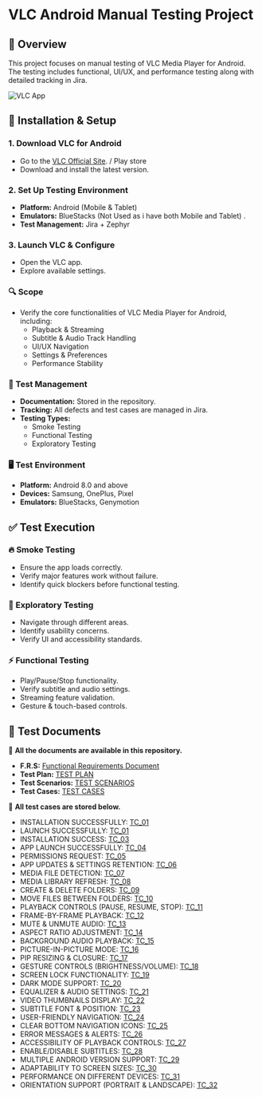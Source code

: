 # VLC Android Manual Testing Project

## 📌 Overview
This project focuses on manual testing of VLC Media Player for Android. The testing includes functional, UI/UX, and performance testing along with detailed tracking in Jira.

![VLC App](https://assets.content.technologyadvice.com/636355581707939907_e8f5df5bc8.webp)

## 🔧 Installation & Setup

### 1. Download VLC for Android
- Go to the [VLC Official Site](https://www.videolan.org/vlc/download-android.html). / Play store 
- Download and install the latest version.

### 2. Set Up Testing Environment
- **Platform:** Android (Mobile & Tablet)
- **Emulators:** BlueStacks (Not Used as i have both Mobile and Tablet) .
- **Test Management:** Jira + Zephyr

### 3. Launch VLC & Configure
- Open the VLC app.
- Explore available settings.

### 🔍 Scope
- Verify the core functionalities of VLC Media Player for Android, including:
  - Playback & Streaming
  - Subtitle & Audio Track Handling
  - UI/UX Navigation
  - Settings & Preferences
  - Performance Stability

### 📌 Test Management
- **Documentation:** Stored in the repository.
- **Tracking:** All defects and test cases are managed in Jira.
- **Testing Types:**
  - Smoke Testing
  - Functional Testing
  - Exploratory Testing

### 🖥 Test Environment
- **Platform:** Android 8.0 and above
- **Devices:** Samsung, OnePlus, Pixel
- **Emulators:** BlueStacks, Genymotion

## ✅ Test Execution

### 🔥 Smoke Testing
- Ensure the app loads correctly.
- Verify major features work without failure.
- Identify quick blockers before functional testing.

### 🧪 Exploratory Testing
- Navigate through different areas.
- Identify usability concerns.
- Verify UI and accessibility standards.

### ⚡ Functional Testing
- Play/Pause/Stop functionality.
- Verify subtitle and audio settings.
- Streaming feature validation.
- Gesture & touch-based controls.

## 📂 Test Documents
📌 **All the documents are available in this repository.**
- **F.R.S:** [Functional Requirements Document](Docs/FRS/Functional%20Requirements%20Specification.md)
- **Test Plan:** [TEST PLAN](Docs/TestPlan/Test%20Plan.md)
- **Test Scenarios:** [TEST SCENARIOS](Docs/TestScenario/VLC%20Test%20Scenarios.md)
- **Test Cases:** [TEST CASES](Docs/TestCases)

📌 **All test cases are stored below.**
- INSTALLATION SUCCESSFULLY: [TC_01](Docs/TestCases/TC_01.md)
- LAUNCH SUCCESSFULLY: [TC_01](Docs/TestCases/TC_02.md)
-  INSTALLATION SUCCESS: [TC_03](Docs/TestCases/TC_03.md)
- APP LAUNCH SUCCESSFULLY: [TC_04](Docs/TestCases/TC_04.md)
- PERMISSIONS REQUEST: [TC_05](Docs/TestCases/TC_05.md)
- APP UPDATES & SETTINGS RETENTION: [TC_06](Docs/TestCases/TC_06.md)
- MEDIA FILE DETECTION: [TC_07](Docs/TestCases/TC_07.md)
- MEDIA LIBRARY REFRESH: [TC_08](Docs/TestCases/TC_08.md)
- CREATE & DELETE FOLDERS: [TC_09](Docs/TestCases/TC_09.md)
- MOVE FILES BETWEEN FOLDERS: [TC_10](Docs/TestCases/TC_10.md)
- PLAYBACK CONTROLS (PAUSE, RESUME, STOP): [TC_11](Docs/TestCases/TC_11.md)
- FRAME-BY-FRAME PLAYBACK: [TC_12](Docs/TestCases/TC_12.md)
- MUTE & UNMUTE AUDIO: [TC_13](Docs/TestCases/TC_13.md)
- ASPECT RATIO ADJUSTMENT: [TC_14](Docs/TestCases/TC_14.md)
- BACKGROUND AUDIO PLAYBACK: [TC_15](Docs/TestCases/TC_15.md)
- PICTURE-IN-PICTURE MODE: [TC_16](Docs/TestCases/TC_16.md)
- PIP RESIZING & CLOSURE: [TC_17](Docs/TestCases/TC_17.md)
- GESTURE CONTROLS (BRIGHTNESS/VOLUME): [TC_18](Docs/TestCases/TC_18.md)
- SCREEN LOCK FUNCTIONALITY: [TC_19](Docs/TestCases/TC_19.md)
- DARK MODE SUPPORT: [TC_20](Docs/TestCases/TC_20.md)
- EQUALIZER & AUDIO SETTINGS: [TC_21](Docs/TestCases/TC_21.md)
- VIDEO THUMBNAILS DISPLAY: [TC_22](Docs/TestCases/TC_22.md)
- SUBTITLE FONT & POSITION: [TC_23](Docs/TestCases/TC_23.md)
- USER-FRIENDLY NAVIGATION: [TC_24](Docs/TestCases/TC_24.md)
- CLEAR BOTTOM NAVIGATION ICONS: [TC_25](Docs/TestCases/TC_25.md)
- ERROR MESSAGES & ALERTS: [TC_26](Docs/TestCases/TC_26.md)
- ACCESSIBILITY OF PLAYBACK CONTROLS: [TC_27](Docs/TestCases/TC_27.md)
- ENABLE/DISABLE SUBTITLES: [TC_28](Docs/TestCases/TC_28.md)
- MULTIPLE ANDROID VERSION SUPPORT: [TC_29](Docs/TestCases/TC_29.md)
- ADAPTABILITY TO SCREEN SIZES: [TC_30](Docs/TestCases/TC_30.md)
- PERFORMANCE ON DIFFERENT DEVICES: [TC_31](Docs/TestCases/TC_31.md)
- ORIENTATION SUPPORT (PORTRAIT & LANDSCAPE): [TC_32](Docs/TestCases/TC_32.md)

